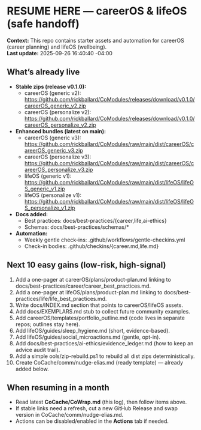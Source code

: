 # RESUME HERE — careerOS & lifeOS (safe handoff)

**Context:** This repo contains starter assets and automation for careerOS (career planning) and lifeOS (wellbeing).  
**Last update:** 2025-09-26 16:40:40 -04:00

## What’s already live
- **Stable zips (release v0.1.0):**
  - careerOS (generic v2): https://github.com/rickballard/CoModules/releases/download/v0.1.0/careerOS_generic_v2.zip
  - careerOS (personalize v2): https://github.com/rickballard/CoModules/releases/download/v0.1.0/careerOS_personalize_v2.zip
- **Enhanced bundles (latest on main):**
  - careerOS (generic v3): https://github.com/rickballard/CoModules/raw/main/dist/careerOS/careerOS_generic_v3.zip
  - careerOS (personalize v3): https://github.com/rickballard/CoModules/raw/main/dist/careerOS/careerOS_personalize_v3.zip
  - lifeOS (generic v1): https://github.com/rickballard/CoModules/raw/main/dist/lifeOS/lifeOS_generic_v1.zip
  - lifeOS (personalize v1): https://github.com/rickballard/CoModules/raw/main/dist/lifeOS/lifeOS_personalize_v1.zip
- **Docs added:**  
  - Best practices: docs/best-practices/{career,life,ai-ethics}  
  - Schemas: docs/best-practices/schemas/*  
- **Automation:**  
  - Weekly gentle check-ins: .github/workflows/gentle-checkins.yml
  - Check-in bodies: .github/checkins/{career.md,life.md}

## Next 10 easy gains (low-risk, high-signal)
1) Add a one-pager at careerOS/plans/product-plan.md linking to docs/best-practices/career/career_best_practices.md.
2) Add a one-pager at lifeOS/plans/product-plan.md linking to docs/best-practices/life/life_best_practices.md.
3) Write docs/INDEX.md section that points to careerOS/lifeOS assets.
4) Add docs/EXEMPLARS.md stub to collect future community examples.
5) Add careerOS/templates/portfolio_outline.md (code lives in separate repos; outlines stay here).
6) Add lifeOS/guides/sleep_hygiene.md (short, evidence-based).
7) Add lifeOS/guides/social_microactions.md (gentle, opt-in).
8) Add docs/best-practices/ai-ethics/evidence_ledger.md (how to keep an advice audit trail).
9) Add a simple 	ools/zip-rebuild.ps1 to rebuild all dist zips deterministically.
10) Create CoCache/comm/nudge-elias.md (ready template) — already added below.

## When resuming in a month
- Read latest **CoCache/CoWrap.md** (this log), then follow items above.
- If stable links need a refresh, cut a new GitHub Release and swap version in CoCache/comm/nudge-elias.md.
- Actions can be disabled/enabled in the **Actions** tab if needed.

